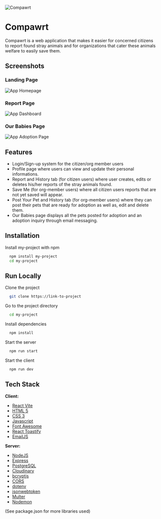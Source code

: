 
![Compawrt](/repository/frontend/src/assets/compawrtlogo.png?raw=true "Compawrt title")


# Compawrt

Compawrt is a web application that makes it easier for concerned citizens to report found stray animals and for organizations that cater these animals welfare to easily save them.


## Screenshots

### Landing Page

![App Homepage](/repository/frontend/src/assets/Homepage.png?raw=true "Homepage title")

### Report Page

![App Dashboard](/repository/frontend/src/assets/Dashboard.png?raw=true "Dashboard title")

### Our Babies Page

![App Adoption Page](/repository/frontend/src/assets/OurBabies.png?raw=true "Adoption Page title")


## Features

- Login/Sign-up system for the citizen/org member users
- Profile page where users can view and update their personal informations.
- Report and History tab (for citizen users)  where user creates, edits or deletes his/her reports of the stray animals found.
- Save Me (for org-member users) where all citizen users reports that are not yet saved will appear.
- Post Your Pet and History tab (for org-member users) where they can post their pets that are ready for adoption as well as, edit and delete them.
- Our Babies page displays all the pets posted for adoption and an adoption inquiry through email messaging.

## Installation

Install my-project with npm

```bash
  npm install my-project
  cd my-project
```
    
## Run Locally

Clone the project

```bash
  git clone https://link-to-project
```

Go to the project directory

```bash
  cd my-project
```

Install dependencies

```bash
  npm install
```

Start the server

```bash
  npm run start
```

Start the client

```bash
  npm run dev
```


## Tech Stack

**Client:** 
- [React Vite](https://vitejs.dev)
- [HTML 5](https://developer.mozilla.org/en-US/docs/Web/HTML)
- [CSS 3](https://developer.mozilla.org/en-US/docs/Web/CSS)
- [Javascript](https://developer.mozilla.org/en-US/docs/Web/javascript)
- [Font Awesome](https://fontawesome.com/v6/docs/web/use-with/react/)
- [React Toastify](https://fkhadra.github.io/react-toastify/introduction/)
- [EmailJS](https://www.emailjs.com/)

**Server:**
- [NodeJS](https://nodejs.org/en/)
- [Express](http://expressjs.com/)
- [PostgreSQL](https://www.postgresql.org/)
- [Cloudinary](https://cloudinary.com/)
- [bcryptjs](https://www.npmjs.com/package/bcryptjs)
- [CORS](https://www.npmjs.com/package/cors)
- [dotenv](https://www.npmjs.com/package/dotenv)
- [jsonwebtoken](https://www.npmjs.com/package/jsonwebtoken)
- [Multer](https://www.npmjs.com/package/multer)
- [Nodemon](https://www.npmjs.com/package/nodemon)

(See package.json for more libraries used)






